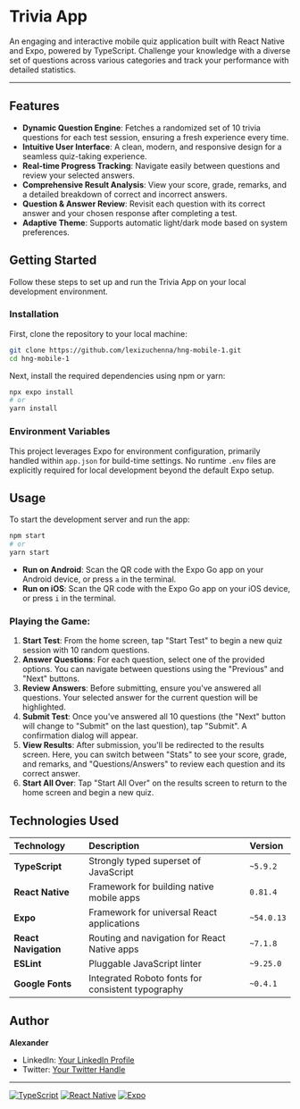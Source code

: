# Trivia App

An engaging and interactive mobile quiz application built with React Native and Expo, powered by TypeScript. Challenge your knowledge with a diverse set of questions across various categories and track your performance with detailed statistics.

---

## Features

- **Dynamic Question Engine**: Fetches a randomized set of 10 trivia questions for each test session, ensuring a fresh experience every time.
- **Intuitive User Interface**: A clean, modern, and responsive design for a seamless quiz-taking experience.
- **Real-time Progress Tracking**: Navigate easily between questions and review your selected answers.
- **Comprehensive Result Analysis**: View your score, grade, remarks, and a detailed breakdown of correct and incorrect answers.
- **Question & Answer Review**: Revisit each question with its correct answer and your chosen response after completing a test.
- **Adaptive Theme**: Supports automatic light/dark mode based on system preferences.

## Getting Started

Follow these steps to set up and run the Trivia App on your local development environment.

### Installation

First, clone the repository to your local machine:

```bash
git clone https://github.com/lexizuchenna/hng-mobile-1.git
cd hng-mobile-1
```

Next, install the required dependencies using npm or yarn:

```bash
npx expo install
# or
yarn install
```

### Environment Variables

This project leverages Expo for environment configuration, primarily handled within `app.json` for build-time settings. No runtime `.env` files are explicitly required for local development beyond the default Expo setup.

## Usage

To start the development server and run the app:

```bash
npm start
# or
yarn start
```

- **Run on Android**: Scan the QR code with the Expo Go app on your Android device, or press `a` in the terminal.
- **Run on iOS**: Scan the QR code with the Expo Go app on your iOS device, or press `i` in the terminal.

### Playing the Game:

1.  **Start Test**: From the home screen, tap "Start Test" to begin a new quiz session with 10 random questions.
2.  **Answer Questions**: For each question, select one of the provided options. You can navigate between questions using the "Previous" and "Next" buttons.
3.  **Review Answers**: Before submitting, ensure you've answered all questions. Your selected answer for the current question will be highlighted.
4.  **Submit Test**: Once you've answered all 10 questions (the "Next" button will change to "Submit" on the last question), tap "Submit". A confirmation dialog will appear.
5.  **View Results**: After submission, you'll be redirected to the results screen. Here, you can switch between "Stats" to see your score, grade, and remarks, and "Questions/Answers" to review each question and its correct answer.
6.  **Start All Over**: Tap "Start All Over" on the results screen to return to the home screen and begin a new quiz.

## Technologies Used

| Technology           | Description                                       | Version    |
| :------------------- | :------------------------------------------------ | :--------- |
| **TypeScript**       | Strongly typed superset of JavaScript             | `~5.9.2`   |
| **React Native**     | Framework for building native mobile apps         | `0.81.4`   |
| **Expo**             | Framework for universal React applications        | `~54.0.13` |
| **React Navigation** | Routing and navigation for React Native apps      | `~7.1.8`   |
| **ESLint**           | Pluggable JavaScript linter                       | `~9.25.0`  |
| **Google Fonts**     | Integrated Roboto fonts for consistent typography | `~0.4.1`   |

## Author

**Alexander**

- LinkedIn: [Your LinkedIn Profile](https://linkedin.com/in/lexizuchenna)
- Twitter: [Your Twitter Handle](https://twitter.com/lexiz_tech)

---

[![TypeScript](https://img.shields.io/badge/TypeScript-007ACC?style=flat&logo=typescript&logoColor=white)](https://www.typescriptlang.org/)
[![React Native](https://img.shields.io/badge/React_Native-20232A?style=flat&logo=react&logoColor=61DAFB)](https://reactnative.dev/)
[![Expo](https://img.shields.io/badge/Expo-1B1F23?style=flat&logo=expo&logoColor=white)](https://expo.dev/)
